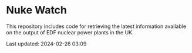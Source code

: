 # Nuke Watch

This repository includes code for retrieving the latest information available on the output of EDF nuclear power plants in the UK.

Last updated: 2024-02-26 03:09